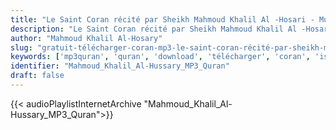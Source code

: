 ```yaml
---
title: "Le Saint Coran récité par Sheikh Mahmoud Khalil Al -Hosari - Muratetal"
description: "Le Saint Coran récité par Sheikh Mahmoud Khalil Al -Hosari - Muratetal"
author: "Mahmoud Khalil Al-Hosary"
slug: "gratuit-télécharger-coran-mp3-le-saint-coran-récité-par-sheikh-mahmoud-khalil-al--hosari---muratetal"
keywords: ['mp3quran', 'quran', 'download', 'télécharger', 'coran', 'islam', 'Mahmoud', 'Khalil', 'Al-Hussary', 'alhussary', 'alhoussari', 'alhoussary', 'محمود', 'خليل', 'الحصري', 'قرآن', 'مصحف', 'مرتل', 'مجود', 'القرآن', 'الكريم', 'المصحف', 'المرتل', 'المجود', 'إسلام', 'تحميل']
identifier: "Mahmoud_Khalil_Al-Hussary_MP3_Quran"
draft: false
---
```


{{< audioPlaylistInternetArchive "Mahmoud_Khalil_Al-Hussary_MP3_Quran">}}
